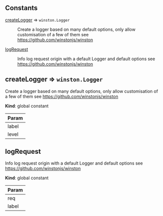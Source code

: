 ## Constants

<dl>
<dt><a href="#createLogger">createLogger</a> ⇒ <code>winston.Logger</code></dt>
<dd><p>Create a logger based on many default options, only allow customisation of a few of them
see <a href="https://github.com/winstonjs/winston">https://github.com/winstonjs/winston</a></p>
</dd>
<dt><a href="#logRequest">logRequest</a></dt>
<dd><p>Info log request origin with a default Logger and default options
see <a href="https://github.com/winstonjs/winston">https://github.com/winstonjs/winston</a></p>
</dd>
</dl>

<a name="createLogger"></a>

## createLogger ⇒ <code>winston.Logger</code>
Create a logger based on many default options, only allow customisation of a few of them
see https://github.com/winstonjs/winston

**Kind**: global constant  

| Param |
| --- |
| label | 
| level | 

<a name="logRequest"></a>

## logRequest
Info log request origin with a default Logger and default options
see https://github.com/winstonjs/winston

**Kind**: global constant  

| Param |
| --- |
| req | 
| label | 

